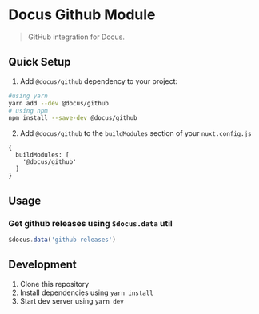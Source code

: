# Docus Github Module

> GitHub integration for Docus.


## Quick Setup

1. Add `@docus/github` dependency to your project:

```bash
#using yarn
yarn add --dev @docus/github
# using npm
npm install --save-dev @docus/github
```


2. Add `@docus/github` to the `buildModules` section of your `nuxt.config.js`

```
{
  buildModules: [
    '@docus/github'
  ]
}
```


## Usage

### Get github releases using `$docus.data` util

```js
$docus.data('github-releases')
```

## Development

1. Clone this repository
2. Install dependencies using `yarn install`
3. Start dev server using `yarn dev`